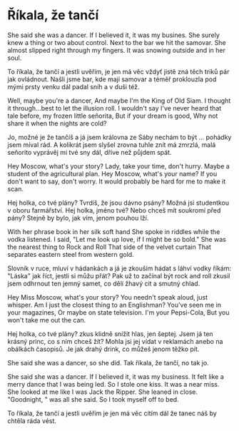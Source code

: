 # Říkala, že tančí

She said she was a dancer.
If I believed it, it was my busines.
She surely knew a thing or two about control.
Next to the bar we hit the samovar.
She almost slipped right through my fingers.
It was snowing outside and in her soul.

To říkala, že tančí
a jestli uvěřím, je jen má věc
vždyť jistě zná těch triků pár jak ovládnout.
Našli jsme bar, kde mají samovar
a téměř proklouzla pod mými prsty
venku dál padal sníh a v duši též.

Well, maybe you're a dancer,
And maybe I'm the King of Old Siam.
I thought it through...best to let the illusion roll.
I wouldn't say I've never heard that tale before,
my frozen little señorita,
But if your dream is good,
Why not share it when the nights are cold?

Jo, možné je že tančíš
a já jsem královna ze Sáby
nechám to být ... pohádky jsem míval rád.
A kolikrát jsem slyšel zrovna tuhle znít
má zmrzlá, malá seňorito
vyprávěj mi tvé sny dál,
dříve než půjdem spát.

Hey Moscow, what's your story?
Lady, take your time, don't hurry.
Maybe a student of the agricultural plan.
Hey Moscow, what's your name?
If you don't want to say, don't worry.
It would probably be hard for me to make it scan.

Hej holka, co tvé plány?
Tvrdíš, že jsou dávno psány?
Možná jsi studentkou v oboru farmářství.
Hej holka, jméno tvé?
Nebo chceš mít soukromí před pány?
Stejně by bylo, jak vím, jenom pouhou lží.

With her phrase book in her silk soft hand
She spoke in riddles while the vodka listened.
I said, "Let me look up love, if I might be so bold."
She was the nearest thing to Rock and Roll
That side of the velvet curtain
That separates eastern steel from western gold.

Slovník v ruce, mluví v hádankách
a já je zkouším hádat s láhví vodky
říkám: "Láska" jak říct, jestli si můžu přát?
Pak už to začínal být rock and roll
zkusil jsem odhrnout ten jemný samet,
co dělí žhavý cit a smutný chlad.

Hey Miss Moscow, what's your story?
You needn't speak aloud, just whisper.
Am I just the closest thing to an Englishman?
You've seen me in your magazines,
Or maybe on state television.
I'm your Pepsi-Cola,
But you won't take me out the can.

Hej holka, co tvé plány?
zkus klidně snížit hlas, jen šeptej.
Jsem já ten krásný princ, co s ním chceš žít?
Mohla jsi jej vídat v reklamách
anebo na obálkách časopisů.
Je jak drahý drink,
co můžeš jenom těžko pít.

She said she was a dancer, so she did.
Tak říkala, že tančí, no tak jo.

She said she was a dancer.
If I believed it, it was my business.
It felt like a merry dance that I was being led.
So I stole one kiss.
It was a near miss.
She looked at me like I was Jack the Ripper.
She leaned in close. "Goodnight, " was all she said.
So I took myself off to bed.

To říkala, že tančí
a jestli uvěřím je jen má věc
cítím dál že tanec náš by chtěla ráda vést.

